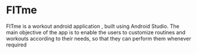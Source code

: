 # FITme

FITme is a workout android application , built using Android Studio.
The main objective of the app is to enable the users to customize routines and workouts according to their needs, so that they can perform them whenever required
